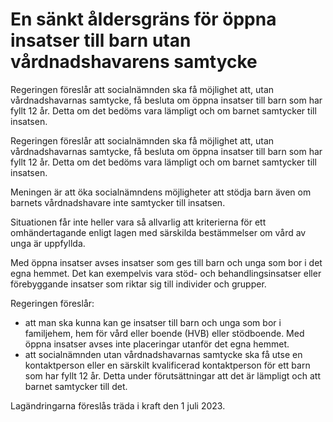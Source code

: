 # En sänkt åldersgräns för öppna insatser till barn utan vårdnadshavarens samtycke

Regeringen föreslår att socialnämnden ska få möjlighet att, utan vårdnadshavarnas samtycke, få besluta om öppna insatser till barn som har fyllt 12 år. Detta om det bedöms vara lämpligt och om barnet samtycker till insatsen.

Regeringen föreslår att socialnämnden ska få möjlighet att, utan vårdnadshavarnas samtycke, få besluta om öppna insatser till barn som har fyllt 12 år. Detta om det bedöms vara lämpligt och om barnet samtycker till insatsen.

Meningen är att öka socialnämndens möjligheter att stödja barn även om barnets vårdnadshavare inte samtycker till insatsen.

Situationen får inte heller vara så allvarlig att kriterierna för ett omhändertagande enligt lagen med särskilda bestämmelser om vård av unga är uppfyllda.

Med öppna insatser avses insatser som ges till barn och unga som bor i det egna hemmet. Det kan exempelvis vara stöd- och behandlingsinsatser eller förebyggande insatser som riktar sig till individer och grupper.

Regeringen föreslår:

* att man ska kunna kan ge insatser till barn och unga som bor i familjehem, hem för vård eller boende (HVB) eller stödboende. Med öppna insatser avses inte placeringar utanför det egna hemmet.
* att socialnämnden utan vårdnadshavarnas samtycke ska få utse en kontaktperson eller en särskilt kvalificerad kontaktperson för ett barn som har fyllt 12 år. Detta under förutsättningar att det är lämpligt och att barnet samtycker till det.


Lagändringarna föreslås träda i kraft den 1 juli 2023.
